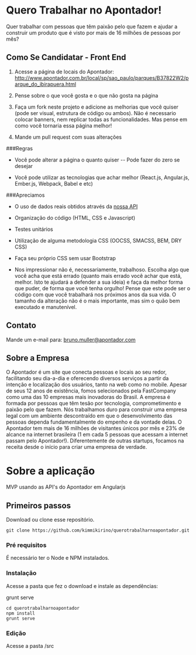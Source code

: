 Quero Trabalhar no Apontador!
=============================

Quer trabalhar com pessoas que têm paixão pelo que fazem e ajudar a construir um produto que é visto por mais de 16 milhões de pessoas por mês?

Como Se Candidatar - Front End
------------------------------

1. Acesse a página de locais do Apontador:
 http://www.apontador.com.br/local/sp/sao_paulo/parques/B37822W2/parque_do_ibirapuera.html

2. Pense sobre o que você gosta e o que não gosta na página

3. Faça um fork neste projeto e adicione as melhorias que você quiser (pode ser visual, estrutura de código ou ambos). Não é necessario colocar banners, nem replicar todas as funcionalidades. Mas pense em como você tornaria essa página melhor!

4. Mande um pull request com suas alterações

###Regras

* Você pode alterar a página o quanto quiser -- Pode fazer do zero se desejar

* Você pode utilizar as tecnologias que achar melhor (React.js, Angular.js, Ember.js, Webpack, Babel e etc)

###Apreciamos

* O uso de dados reais obtidos através da [nossa API](https://api.apontador.com.br/v2/docs/)

* Organização do código (HTML, CSS e Javascript)

* Testes unitários

* Utilização de alguma metodologia CSS (OOCSS, SMACSS, BEM, DRY CSS)

* Faça seu próprio CSS sem usar Bootstrap

* Nos impressionar não é, necessariamente, trabalhoso. Escolha algo que você acha que está errado (quanto mais errado você achar que está, melhor. Isto te ajudará a defender a sua ideia) e faça da melhor forma que puder, de forma que você tenha orgulho! Pense que este pode ser o código com que você trabalhará nos próximos anos da sua vida. O tamanho da alteração não é o mais importante, mas sim o quão bem executado e manutenível.


Contato
-------

Mande um e-mail para: bruno.muller@apontador.com

Sobre a Empresa
---------------

O Apontador é um site que conecta pessoas e locais ao seu redor, facilitando seu dia-a-dia e oferecendo diversos serviços a partir da intenção e localização dos usuários, tanto na web como no mobile. Apesar de seus 12 anos de existência, fomos selecionados pela FastCompany como uma das 10 empresas mais inovadoras do Brasil. A empresa é formada por pessoas que têm tesão por tecnologia, comprometimento e paixão pelo que fazem. Nós trabalhamos duro para construir uma empresa legal com um ambiente descontraído em que o desenvolvimento das pessoas dependa fundamentalmente do empenho e da vontade delas. O Apontador tem mais de 16 milhões de visitantes únicos por mês e 23% de alcance na internet brasileira (1 em cada 5 pessoas que acessam a internet passam pelo Apontador!). Diferentemente de outras startups, focamos na receita desde o início para criar uma empresa de verdade.

# Sobre a aplicação

MVP usando as API's do Apontador em Angularjs

## Primeiros passos

Download ou clone esse repositório.

```
git clone https://github.com/kimmikirino/querotrabalharnoapontador.git
```

### Pré requisitos

É necessário ter o Node e NPM instalados.

### Instalação

Acesse a pasta que fez o download e instale as dependências:

grunt serve

```
cd querotrabalharnoapontador
npm install
grunt serve
```

### Edição

Acesse a pasta /src
